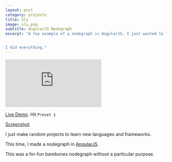 ```yaml
---
layout: post
category: projects
title: Sly
image: sly.png
subtitle: AngularJS Nodegraph
excerpt: "A toy example of a nodegraph in AngularJS. I just wanted to learn Angular.


I did everything."
---
```


<iframe src="http://home.brandonwang.me:3000"
  frameborder="0">
</iframe>

[Live Demo](http://brandonwang.me:3000/). Hit `Preset 1`

[Screenshot]({{site.baseurl}}/assets/projects/sly.png)

I just make random projects to learn new languages and frameworks.

This time, I made a nodegraph in [AngularJS](https://angularjs.org/).

This was a for-fun barebones nodegraph without a particular purpose.
